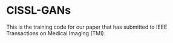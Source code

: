 # CISSL-GANs
This is the training code for our paper that has submitted to IEEE Transactions on Medical Imaging (TMI).
